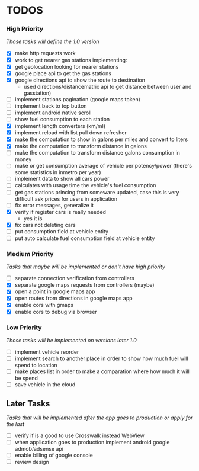 # TODOS

### High Priority
*Those tasks will define the 1.0 version*

- [x] make http requests work
- [x] work to get nearer gas stations implementing:
 - [x] get geolocation looking for nearer stations
 - [x] google place api to get the gas stations
 - [x] google directions api to show the route to destination
   - used directions/distancematrix api to get distance between user and gasstation)
- [ ] implement stations pagination (google maps token)
- [ ] implement back to top button
- [ ] implement android native scroll
- [ ] show fuel consumption to each station
- [x] implement length converters (km/ml)
- [x] implement reload with list pull down refresher
- [x] make the computation to show in galons per miles and convert to liters
- [x] make the computation to transform distance in galons
- [ ] make the computation to transform distance galons consumption in money
- [ ] make or get consumption average of vehicle per potency/power (there's some statistics in inmetro per year)
- [ ] implement data to show all cars power
- [ ] calculates with usage time the vehicle's fuel consumption
- [ ] get gas stations princing from someware updated, case this is very difficult ask prices for users in application
- [ ] fix error messages, generalize it
- [x] verify if register cars is really needed
    - yes it is
- [x] fix cars not deleting cars
- [ ] put consumption field at vehicle entity
- [ ] put auto calculate fuel consumption field at vehicle entity

### Medium Priority
*Tasks that maybe will be implemented or don't have high priority*

- [ ] separate connection verification from controllers
- [x] separate google maps requests from controllers (maybe)
- [x] open a point in google maps app
- [x] open routes from directions in google maps app
- [x] enable cors with gmaps
- [x] enable cors to debug via browser

### Low Priority
*Those tasks will be implemented on versions later 1.0*

- [ ] implement vehicle reorder
- [ ] implement search to another place in order to show how much fuel will spend to location
- [ ] make places list in order to make a comparation where how much it will be spend
- [ ] save vehicle in the cloud

## Later Tasks
*Tasks that will be implemented after the app goes to production or apply for the last*

- [ ] verify if is a good to use Crosswalk instead WebView
- [ ] when application goes to production implement android google admob/adsense api
- [ ] enable billing of google console
- [ ] review design
